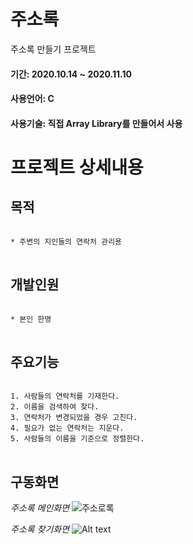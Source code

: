 # 주소록
주소록 만들기 프로젝트

#### 기간: 2020.10.14 ~ 2020.11.10
#### 사용언어: C
#### 사용기술: 직접 Array Library를 만들어서 사용

프로젝트 상세내용
=============
목적
-------------
<pre>
<code>
* 주변의 지인들의 연락처 관리용
</code>
</pre>

개발인원
-------------
<pre>
<code>
* 본인 한명
</code>
</pre>

주요기능
-------------
<pre>
<code>
1. 사람들의 연락처를 기재한다.
2. 이름을 검색하여 찾다.
3. 연락처가 변경되었을 경우 고친다.
4. 필요가 없는 연락처는 지운다.
5. 사람들의 이름을 기준으로 정렬한다.
</code>
</pre>

구동화면
-------------
*주소록 메인화면*
![주소로록](https://user-images.githubusercontent.com/63482037/130322399-15805952-bb8b-41d5-abf2-3b5104232332.PNG)

*주소록 찾기화면*
![Alt text](/path/to/img.PNG "찾기 창")




